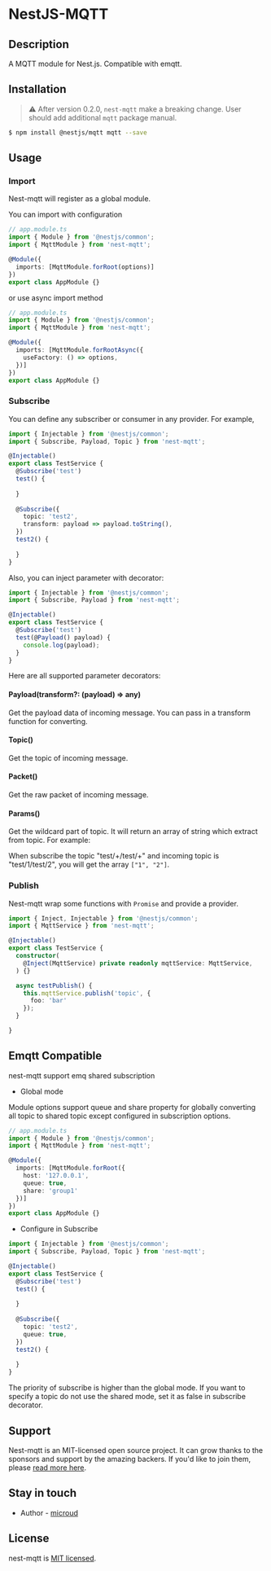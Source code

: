 # NestJS-MQTT

## Description

A MQTT module for Nest.js. Compatible with emqtt.

## Installation

> ⚠️ After version 0.2.0, `nest-mqtt` make a breaking change. User should add additional `mqtt` package manual.

```bash
$ npm install @nestjs/mqtt mqtt --save
```

## Usage

### Import

Nest-mqtt will register as a global module.

You can import with configuration

```typescript
// app.module.ts
import { Module } from '@nestjs/common';
import { MqttModule } from 'nest-mqtt';

@Module({
  imports: [MqttModule.forRoot(options)]
})
export class AppModule {}
```

or use async import method

```typescript
// app.module.ts
import { Module } from '@nestjs/common';
import { MqttModule } from 'nest-mqtt';

@Module({
  imports: [MqttModule.forRootAsync({
    useFactory: () => options,
  })]
})
export class AppModule {}
```


### Subscribe

You can define any subscriber or consumer in any provider. For example,

```typescript
import { Injectable } from '@nestjs/common';
import { Subscribe, Payload, Topic } from 'nest-mqtt';

@Injectable()
export class TestService {
  @Subscribe('test')
  test() {
  
  }
  
  @Subscribe({
    topic: 'test2',
    transform: payload => payload.toString(),
  })
  test2() {
    
  }
}
```

Also, you can inject parameter with decorator:

```typescript
import { Injectable } from '@nestjs/common';
import { Subscribe, Payload } from 'nest-mqtt';

@Injectable()
export class TestService {
  @Subscribe('test')
  test(@Payload() payload) {
    console.log(payload);
  }
}
```

Here are all supported parameter decorators:

#### Payload(transform?: (payload) => any)

Get the payload data of incoming message. You can pass in a transform function for converting.

#### Topic()

Get the topic of incoming message.

#### Packet()

Get the raw packet of incoming message.

#### Params()

Get the wildcard part of topic. It will return an array of string which extract from topic. For example:

When subscribe the topic "test/+/test/+" and incoming topic is "test/1/test/2", you will get the array `["1", "2"]`. 

### Publish

Nest-mqtt wrap some functions with `Promise` and provide a provider.

```typescript
import { Inject, Injectable } from '@nestjs/common';
import { MqttService } from 'nest-mqtt';

@Injectable()
export class TestService {
  constructor(
    @Inject(MqttService) private readonly mqttService: MqttService,
  ) {}

  async testPublish() {
    this.mqttService.publish('topic', {
      foo: 'bar'
    });
  }

}
```

## Emqtt Compatible

nest-mqtt support emq shared subscription

- Global mode

Module options support queue and share property for globally converting all topic to shared topic except configured in subscription options.

```typescript
// app.module.ts
import { Module } from '@nestjs/common';
import { MqttModule } from 'nest-mqtt';

@Module({
  imports: [MqttModule.forRoot({
    host: '127.0.0.1',
    queue: true,
    share: 'group1'
  })]
})
export class AppModule {}
```

- Configure in Subscribe

```typescript
import { Injectable } from '@nestjs/common';
import { Subscribe, Payload, Topic } from 'nest-mqtt';

@Injectable()
export class TestService {
  @Subscribe('test')
  test() {
  
  }
  
  @Subscribe({
    topic: 'test2',
    queue: true,
  })
  test2() {
    
  }
}
```

The priority of subscribe is higher than the global mode. If you want to specify a topic do not use the shared mode, set it as false in subscribe decorator. 

## Support

Nest-mqtt is an MIT-licensed open source project. It can grow thanks to the sponsors and support by the amazing backers. If you'd like to join them, please [read more here](https://docs.nestjs.com/support).

## Stay in touch

- Author - [microud](https://xknow.net)

## License

nest-mqtt is [MIT licensed](LICENSE).
